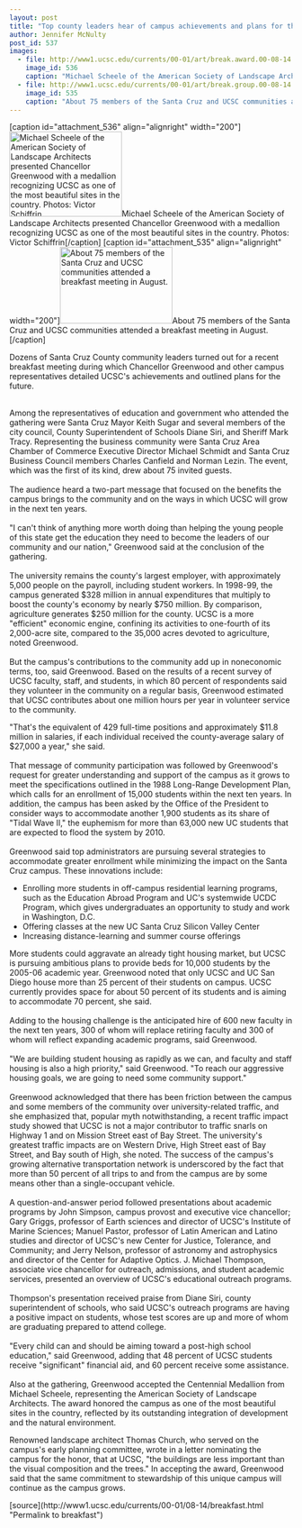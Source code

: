 ```yaml
---
layout: post
title: "Top county leaders hear of campus achievements and plans for the future"
author: Jennifer McNulty
post_id: 537
images:
  - file: http://www1.ucsc.edu/currents/00-01/art/break.award.00-08-14.jpg
    image_id: 536
    caption: "Michael Scheele of the American Society of Landscape Architects presented Chancellor Greenwood with a medallion recognizing UCSC as one of the most beautiful sites in the country. Photos: Victor Schiffrin"
  - file: http://www1.ucsc.edu/currents/00-01/art/break.group.00-08-14.jpg
    image_id: 535
    caption: "About 75 members of the Santa Cruz and UCSC communities attended a breakfast meeting in August."
---
```


[caption id="attachment_536" align="alignright" width="200"]<a href="http://localhost/mysite/wp-content/uploads/2000/08/break.award.00-08-14.jpg"><img class="size-full wp-image-536" src="http://localhost/mysite/wp-content/uploads/2000/08/break.award.00-08-14.jpg" alt="Michael Scheele of the American Society of Landscape Architects presented Chancellor Greenwood with a medallion recognizing UCSC as one of the most beautiful sites in the country. Photos: Victor Schiffrin" width="200" height="151" /></a>Michael Scheele of the American Society of Landscape Architects presented Chancellor Greenwood with a medallion recognizing UCSC as one of the most beautiful sites in the country. Photos: Victor Schiffrin[/caption]
[caption id="attachment_535" align="alignright" width="200"]<a href="http://localhost/mysite/wp-content/uploads/2000/08/break.group.00-08-14.jpg"><img class="size-full wp-image-535" src="http://localhost/mysite/wp-content/uploads/2000/08/break.group.00-08-14.jpg" alt="About 75 members of the Santa Cruz and UCSC communities attended a breakfast meeting in August." width="200" height="136" /></a>About 75 members of the Santa Cruz and UCSC communities attended a breakfast meeting in August.[/caption]
<p>
  Dozens of Santa Cruz County community leaders turned out for a recent breakfast meeting during which Chancellor Greenwood and other campus representatives detailed UCSC's achievements and outlined plans for the future.
</p><br>
Among the representatives of education and government who attended the gathering were Santa Cruz Mayor Keith Sugar and several members of the city council, County Superintendent of Schools Diane Siri, and Sheriff Mark Tracy. Representing the business community were Santa Cruz Area Chamber of Commerce Executive Director Michael Schmidt and Santa Cruz Business Council members Charles Canfield and Norman Lezin. The event, which was the first of its kind, drew about 75 invited guests.<br>
<br>
The audience heard a two-part message that focused on the benefits the campus brings to the community and on the ways in which UCSC will grow in the next ten years.<br>
<br>
"I can't think of anything more worth doing than helping the young people of this state get the education they need to become the leaders of our community and our nation," Greenwood said at the conclusion of the gathering.<br>
<br>
The university remains the county's largest employer, with approximately 5,000 people on the payroll, including student workers. In 1998-99, the campus generated $328 million in annual expenditures that multiply to boost the county's economy by nearly $750 million. By comparison, agriculture generates $250 million for the county. UCSC is a more "efficient" economic engine, confining its activities to one-fourth of its 2,000-acre site, compared to the 35,000 acres devoted to agriculture, noted Greenwood.<br>
<br>
But the campus's contributions to the community add up in noneconomic terms, too, said Greenwood. Based on the results of a recent survey of UCSC faculty, staff, and students, in which 80 percent of respondents said they volunteer in the community on a regular basis, Greenwood estimated that UCSC contributes about one million hours per year in volunteer service to the community.
<p>
  "That's the equivalent of 429 full-time positions and approximately $11.8 million in salaries, if each individual received the county-average salary of $27,000 a year," she said.<br>
  <br>
  That message of community participation was followed by Greenwood's request for greater understanding and support of the campus as it grows to meet the specifications outlined in the 1988 Long-Range Development Plan, which calls for an enrollment of 15,000 students within the next ten years. In addition, the campus has been asked by the Office of the President to consider ways to accommodate another 1,900 students as its share of "Tidal Wave II," the euphemism for more than 63,000 new UC students that are expected to flood the system by 2010.<br>
  <br>
  Greenwood said top administrators are pursuing several strategies to accommodate greater enrollment while minimizing the impact on the Santa Cruz campus. These innovations include:
</p>
<ul>
  <li>Enrolling more students in off-campus residential learning programs, such as the Education Abroad Program and UC's systemwide UCDC Program, which gives undergraduates an opportunity to study and work in Washington, D.C.
  </li>
  <li>Offering classes at the new UC Santa Cruz Silicon Valley Center
  </li>
  <li>Increasing distance-learning and summer course offerings
  </li>
</ul>
<p>
  More students could aggravate an already tight housing market, but UCSC is pursuing ambitious plans to provide beds for 10,000 students by the 2005-06 academic year. Greenwood noted that only UCSC and UC San Diego house more than 25 percent of their students on campus. UCSC currently provides space for about 50 percent of its students and is aiming to accommodate 70 percent, she said.<br>
  <br>
  Adding to the housing challenge is the anticipated hire of 600 new faculty in the next ten years, 300 of whom will replace retiring faculty and 300 of whom will reflect expanding academic programs, said Greenwood.<br>
  <br>
  "We are building student housing as rapidly as we can, and faculty and staff housing is also a high priority," said Greenwood. "To reach our aggressive housing goals, we are going to need some community support."<br>
  <br>
  Greenwood acknowledged that there has been friction between the campus and some members of the community over university-related traffic, and she emphasized that, popular myth notwithstanding, a recent traffic impact study showed that UCSC is not a major contributor to traffic snarls on Highway 1 and on Mission Street east of Bay Street. The university's greatest traffic impacts are on Western Drive, High Street east of Bay Street, and Bay south of High, she noted. The success of the campus's growing alternative transportation network is underscored by the fact that more than 50 percent of all trips to and from the campus are by some means other than a single-occupant vehicle.<br>
  <br>
  A question-and-answer period followed presentations about academic programs by John Simpson, campus provost and executive vice chancellor; Gary Griggs, professor of Earth sciences and director of UCSC's Institute of Marine Sciences; Manuel Pastor, professor of Latin American and Latino studies and director of UCSC's new Center for Justice, Tolerance, and Community; and Jerry Nelson, professor of astronomy and astrophysics and director of the Center for Adaptive Optics. J. Michael Thompson, associate vice chancellor for outreach, admissions, and student academic services, presented an overview of UCSC's educational outreach programs.<br>
  <br>
  Thompson's presentation received praise from Diane Siri, county superintendent of schools, who said UCSC's outreach programs are having a positive impact on students, whose test scores are up and more of whom are graduating prepared to attend college.<br>
  <br>
  "Every child can and should be aiming toward a post-high school education," said Greenwood, adding that 48 percent of UCSC students receive "significant" financial aid, and 60 percent receive some assistance.<br>
  <br>
  Also at the gathering, Greenwood accepted the Centennial Medallion from Michael Scheele, representing the American Society of Landscape Architects. The award honored the campus as one of the most beautiful sites in the country, reflected by its outstanding integration of development and the natural environment.
</p>
<p>
  Renowned landscape architect Thomas Church, who served on the campus's early planning committee, wrote in a letter nominating the campus for the honor, that at UCSC, "the buildings are less important than the visual composition and the trees." In accepting the award, Greenwood said that the same commitment to stewardship of this unique campus will continue as the campus grows.<br>
</p>
<p>

</p>
[source](http://www1.ucsc.edu/currents/00-01/08-14/breakfast.html "Permalink to breakfast")
